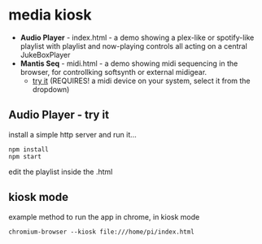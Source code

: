 # media kiosk

 - **Audio Player** - index.html - a demo showing a plex-like or spotify-like playlist with playlist and now-playing controls all acting on a central JukeBoxPlayer
 - **Mantis Seq** - midi.html - a demo showing midi sequencing in the browser, for controllking softsynth or external midigear.   
   - [try it](https://htmlpreview.github.io/?https://raw.githubusercontent.com/subatomicglue/kiosk/master/examples/midi.html) (REQUIRES! a midi device on your system, select it from the dropdown)

## Audio Player - try it
install a simple http server and run it...
```
npm install
npm start
```

edit the playlist inside the .html

## kiosk mode
example method to run the app in chrome, in kiosk mode
```
chromium-browser --kiosk file:///home/pi/index.html
```

